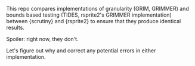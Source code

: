 This repo compares implementations of granularity (GRIM, GRIMMER) and bounds based testing (TIDES, rsprite2's GRIMMER implementation) between {scrutiny} and {rsprite2} to ensure that they produce identical results.

Spoiler: right now, they don't.

Let's figure out why and correct any potential errors in either implementation.
